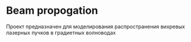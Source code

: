 # Beam propogation

Проект предназначен для моделирования распространения вихревых лазерных пучков в градиетных волноводах